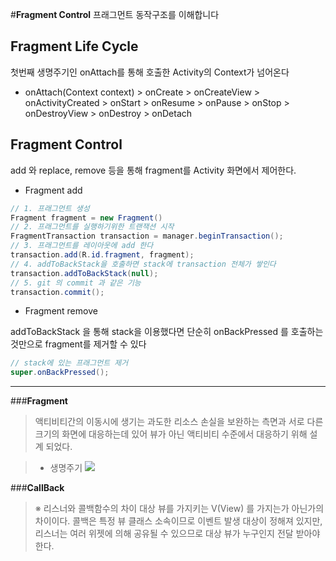 #**Fragment Control**
프래그먼트 동작구조를 이해합니다

## Fragment Life Cycle
첫번째 생명주기인 onAttach를 통해 호출한 Activity의 Context가 넘어온다

* onAttach(Context context) > onCreate > onCreateView > onActivityCreated > onStart > onResume > onPause > onStop > onDestroyView > onDestroy > onDetach

## Fragment Control
add 와 replace, remove 등을 통해 fragment를 Activity 화면에서 제어한다.
* Fragment add
```java
// 1. 프래그먼트 생성
Fragment fragment = new Fragment()
// 2. 프래그먼트를 실행하기위한 트랜잭션 시작
FragmentTransaction transaction = manager.beginTransaction();
// 3. 프래그먼트를 레이아웃에 add 한다
transaction.add(R.id.fragment, fragment);
// 4. addToBackStack을 호출하면 stack에 transaction 전체가 쌓인다
transaction.addToBackStack(null);
// 5. git 의 commit 과 같은 기능
transaction.commit();
```

* Fragment remove

addToBackStack 을 통해 stack을 이용했다면 단순히 onBackPressed 를 호출하는 것만으로 fragment를 제거할 수 있다
```java
// stack에 있는 프래그먼트 제거
super.onBackPressed();
```

------------------------------------------

###**Fragment**

> 액티비티간의 이동시에 생기는 과도한 리소스 손실을 보완하는 측면과 서로 다른 크기의 화면에 대응하는데 있어 뷰가 아닌 액티비티 수준에서 대응하기 위해 설계 되었다.

> - 생명주기
> ![](http://cfile2.uf.tistory.com/image/203F774D4DD48CC23937E4)
> 



###**CallBack**

>※ 리스너와 콜백함수의 차이 
대상 뷰를 가지키는  V(View) 를 가지는가 아닌가의 차이이다. 
콜백은 특정 뷰 클래스 소속이므로 이벤트 발생 대상이 정해져 있지만, 
리스너는 여러 위젯에 의해 공유될 수 있으므로 대상 뷰가 누구인지 전달 받아야 한다. 

